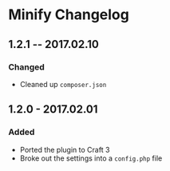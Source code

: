 # Minify Changelog

## 1.2.1 -- 2017.02.10
### Changed
* Cleaned up `composer.json`

## 1.2.0 - 2017.02.01
### Added
- Ported the plugin to Craft 3
- Broke out the settings into a `config.php` file
